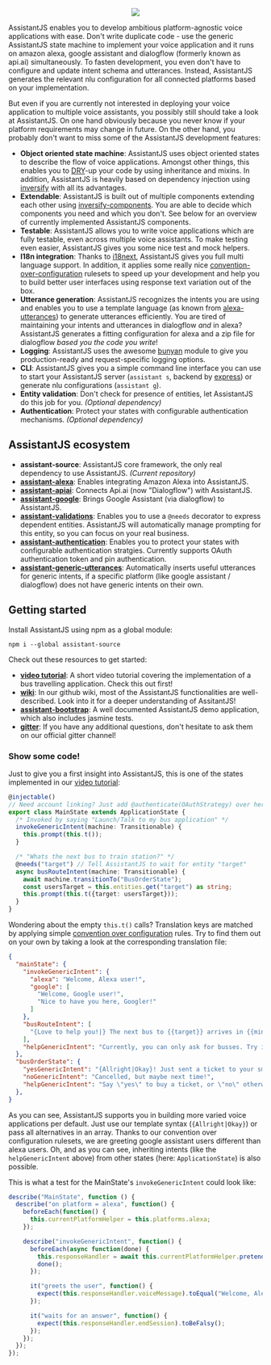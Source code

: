 <p align="center"><img src="http://www.antonius-ostermann.de/assets/images/assistantjs.png"></p>
AssistantJS enables you to develop ambitious platform-agnostic voice applications with ease. Don't write duplicate code - use the generic AssistantJS
state machine to implement your voice application and it runs on amazon alexa, google assistant and dialogflow (formerly known as api.ai) simultaneously. To fasten development,
you even don't have to configure and update intent schema and utterances. Instead, AssistantJS generates the relevant nlu configuration for all connected platforms
based on your implementation.

But even if you are currently not interested in deploying your voice application to multiple voice assistants, you possibly still should take a look at AssistantJS.
On one hand obviously because you never know if your platform requirements may change in future. 
On the other hand, you probably don't want to miss some of the AssistantJS development features:
- **Object oriented state machine**: AssistantJS uses object oriented states to describe the flow of voice applications.  Amongst other things, this enables you to [DRY][1]-up your code by using inheritance and mixins. 
In addition, AssistantJS is heavily based on dependency injection using [inversify][2] with all its advantages.
- **Extendable**: AssistantJS is built out of multiple components extending each other using [inversify-components][3]. You are able to decide which components you need and which you don't. See below for an overview 
of currently implemented AssistantJS components.
- **Testable**: AssistantJS allows you to write voice applications which are fully testable, even across multiple voice assistants. To make testing even easier, AssistantJS gives you some nice test and mock helpers.
- **I18n integration**: Thanks to [i18next][5], AssistantJS gives you full multi language support. In addition, it applies some really nice [convention-over-configuration][6] rulesets to speed up your development and
help you to build better user interfaces using response text variation out of the box.
- **Utterance generation**: AssistantJS recognizes the intents you are using and enables you to use a template language (as known from [alexa-utterances][7]) to generate utterances efficiently. You are tired of maintaining your intents and utterances in dialogflow *and* in alexa? AssistantJS generates a fitting configuration for alexa and a zip file for dialogflow *based you the code you write*!
- **Logging**: AssistantJS uses the awesome [bunyan][4] module to give you production-ready and request-specific logging options.
- **CLI**: AssistantJS gives you a simple command line interface you can use to start your AssistantJS server (`assistant s`, backend by [express][8]) or generate nlu configurations (`assistant g`).
- **Entity validation**: Don't check for presence of entities, let AssistantJS do this job for you. *(Optional dependency)*
- **Authentication**: Protect your states with configurable authentication mechanisms. *(Optional dependency)*

## AssistantJS ecosystem
- **assistant-source**: AssistantJS core framework, the only real dependency to use AssistantJS. *(Current repository)*
- **[assistant-alexa][15]**: Enables integrating Amazon Alexa into AssistantJS.
- **[assistant-apiai][16]**: Connects Api.ai (now "Dialogflow") with AssistantJS.
- **[assistant-google][17]**: Brings Google Assistant (via dialogflow) to AssistantJS.
- **[assistant-validations][18]**: Enables you to use a `@needs` decorator to express dependent entities. AssistantJS will automatically manage prompting for this entity, so you can focus on your real business.
- **[assistant-authentication][19]**: Enables you to protect your states with configurable authentication stratgies. Currently supports OAuth authentication token and pin authentication.
- **[assistant-generic-utterances][20]**: Automatically inserts useful utterances for generic intents, if a specific platform (like google assistant / dialogflow) does not have generic intents on their own.

## Getting started
Install AssistantJS using npm as a global module:

`npm i --global assistant-source`

Check out these resources to get started:
- **[video tutorial][13]**: A short video tutorial covering the implementation of a bus travelling application. Check this out first!
- **[wiki][11]**: In our github wiki, most of the AssistantJS functionalities are well-described. Look into it for a deeper understanding of AssitantJS!
- **[assistant-bootstrap][10]**: A well documented AssistantJS demo application, which also includes jasmine tests.
- **[gitter][21]**: If you have any additional questions, don't hesitate to ask them on our official gitter channel!

### Show some code!
Just to give you a first insight into AssistantJS, this is one of the states implemented in our [video tutorial][13]:
```typescript
@injectable()
// Need account linking? Just add @authenticate(OAuthStrategy) over here!
export class MainState extends ApplicationState {
  /* Invoked by saying "Launch/Talk to my bus application" */
  invokeGenericIntent(machine: Transitionable) {
    this.prompt(this.t());
  }

  /* "Whats the next bus to train station?" */
  @needs("target") // Tell AssistantJS to wait for entity "target"
  async busRouteIntent(machine: Transitionable) {
    await machine.transitionTo("BusOrderState");
    const usersTarget = this.entities.get("target") as string;
    this.prompt(this.t({target: usersTarget}));
  }
}
```
Wondering about the empty `this.t()` calls? Translation keys are matched by applying simple [convention over configuration][6] rules. Try to find them out on your own by taking a look at the corresponding translation file:
```json
{
  "mainState": {
    "invokeGenericIntent": {
      "alexa": "Welcome, Alexa user!",
      "google": [
        "Welcome, Google user!",
        "Nice to have you here, Googler!"
      ]
    },
    "busRouteIntent": [
      "{Love to help you!|} The next bus to {{target}} arrives in {{minutes}} minutes. Do you want me to buy a ticket?"
    ],
    "helpGenericIntent": "Currently, you can only ask for busses. Try it out!"
  },
  "busOrderState": {
    "yesGenericIntent": "{Allright|Okay}! Just sent a ticket to your smartphone!",
    "noGenericIntent": "Cancelled, but maybe next time!",
    "helpGenericIntent": "Say \"yes\" to buy a ticket, or \"no\" otherwise."
  },
}
```
As you can see, AssistantJS supports you in building more varied voice applications per default. Just use our template syntax (`{Allright|Okay}`) or pass all alternatives in an array. Thanks to our convention over configuration rulesets, we are greeting google assistant users different than alexa users. Oh, and as you can see, inheriting intents (like the `helpGenericIntent` above) from other states (here: `ApplicationState`) is also possible.

This is what a test for the MainState's `invokeGenericIntent` could look like:
```typescript
describe("MainState", function () {
  describe("on platform = alexa", function() {
    beforeEach(function() {
      this.currentPlatformHelper = this.platforms.alexa;
    });

    describe("invokeGenericIntent", function() {
      beforeEach(async function(done) {
        this.responseHandler = await this.currentPlatformHelper.pretendIntentCalled(GenericIntent.Invoke);
        done();
      });

      it("greets the user", function() {
        expect(this.responseHandler.voiceMessage).toEqual("Welcome, Alexa user!");
      });

      it("waits for an answer", function() {
        expect(this.responseHandler.endSession).toBeFalsy();
      });
    });
  });
});
```

[1]: https://en.wikipedia.org/wiki/Don%27t_repeat_yourself
[2]: http://inversify.io/
[3]: https://github.com/webcomputing/inversify-components
[4]: https://github.com/trentm/node-bunyan
[5]: https://www.i18next.com/
[6]: https://en.wikipedia.org/wiki/Convention_over_configuration
[7]: https://github.com/alexa-js/alexa-utterances
[8]: http://expressjs.com
[9]: https://redis.io/
[10]: https://github.com/webcomputing/assistant-bootstrap
[11]: https://github.com/webcomputing/AssistantJS/wiki
[12]: https://stackoverflow.com/
[13]: https://github.com/webcomputing/AssistantJS/wiki/Getting-Started
[14]: https://github.com/webcomputing/AssistantJS/blob/master/LICENSE
[15]: https://github.com/webcomputing/assistant-alexa
[16]: https://github.com/webcomputing/assistant-apiai
[17]: https://github.com/webcomputing/assistant-google
[18]: https://github.com/webcomputing/assistant-validations
[19]: https://github.com/webcomputing/assistant-authentication
[20]: https://github.com/webcomputing/assistant-generic-utterances
[21]: https://gitter.im/AssistantJS/Lobby
